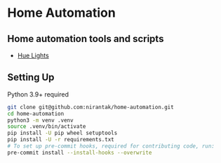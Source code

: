 # Home Automation

## Home automation tools and scripts

- [Hue Lights](https://github.com/nirantak/home-automation/tree/main/hue)

## Setting Up

Python 3.9+ required

```bash
git clone git@github.com:nirantak/home-automation.git
cd home-automation
python3 -m venv .venv
source .venv/bin/activate
pip install -U pip wheel setuptools
pip install -U -r requirements.txt
# To set up pre-commit hooks, required for contributing code, run:
pre-commit install --install-hooks --overwrite
```
